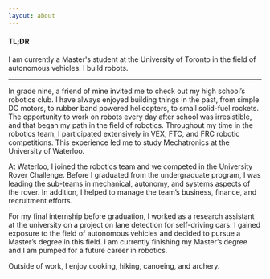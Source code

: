 ```yaml
---
layout: about
---
```


#### TL;DR
I am currently a Master's student at the University of Toronto in the field of
autonomous vehicles. I build robots.

---

In grade nine, a friend of mine invited me to check out my high school’s robotics club. I have always enjoyed building things in the past, from simple DC motors, to rubber band powered helicopters, to small solid-fuel rockets. The opportunity to work on robots every day after school was irresistible, and that began my path in the field of robotics. Throughout my time in the robotics team, I participated extensively in VEX, FTC, and FRC robotic competitions. This experience led me to study Mechatronics at the University of Waterloo.

At Waterloo, I joined the robotics team and we competed in the University Rover Challenge. Before I graduated from the undergraduate program, I was leading the sub-teams in mechanical, autonomy, and systems aspects of the rover. In addition, I helped to manage the team’s business, finance, and recruitment efforts.

For my final internship before graduation, I worked as a research assistant at the university on a project on lane detection for self-driving cars. I gained exposure to the field of autonomous vehicles and decided to pursue a Master’s degree in this field. I am currently finishing my Master’s degree and I am pumped for a future career in robotics.

Outside of work, I enjoy cooking, hiking, canoeing, and archery.